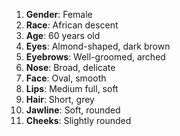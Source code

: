 1. **Gender**: Female
2. **Race**: African descent
3. **Age**: 60 years old
4. **Eyes**: Almond-shaped, dark brown
5. **Eyebrows**: Well-groomed, arched
6. **Nose**: Broad, delicate
7. **Face**: Oval, smooth
8. **Lips**: Medium full, soft
9. **Hair**: Short, grey
10. **Jawline**: Soft, rounded
11. **Cheeks**: Slightly rounded